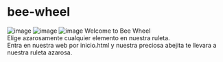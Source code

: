 # bee-wheel
![image](https://user-images.githubusercontent.com/117833691/209313948-40c5e694-1762-4e30-a3de-901592839cd8.png)
![image](https://user-images.githubusercontent.com/117833691/209314208-fd9c7e5f-ec19-41bf-9acc-aaa2501845c5.png)
![image](https://user-images.githubusercontent.com/117833691/209314567-cf49e9f1-c04e-4384-ae5a-3a58704141f4.png)
Welcome to Bee Wheel </br>
Elige azarosamente cualquier elemento en nuestra ruleta.</br>
Entra en  nuestra web por inicio.html y nuestra preciosa abejita te llevara a nuestra ruleta azarosa.
